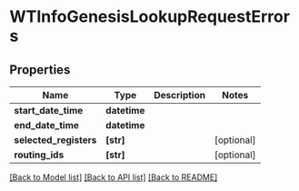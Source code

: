 # WTInfoGenesisLookupRequestErrors


## Properties
Name | Type | Description | Notes
------------ | ------------- | ------------- | -------------
**start_date_time** | **datetime** |  | 
**end_date_time** | **datetime** |  | 
**selected_registers** | **[str]** |  | [optional] 
**routing_ids** | **[str]** |  | [optional] 

[[Back to Model list]](../README.md#documentation-for-models) [[Back to API list]](../README.md#documentation-for-api-endpoints) [[Back to README]](../README.md)


